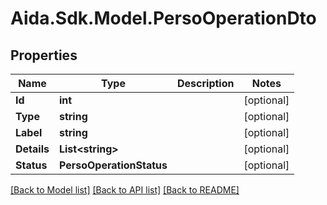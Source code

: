 # Aida.Sdk.Model.PersoOperationDto

## Properties

Name | Type | Description | Notes
------------ | ------------- | ------------- | -------------
**Id** | **int** |  | [optional] 
**Type** | **string** |  | [optional] 
**Label** | **string** |  | [optional] 
**Details** | **List&lt;string&gt;** |  | [optional] 
**Status** | **PersoOperationStatus** |  | [optional] 

[[Back to Model list]](../README.md#documentation-for-models) [[Back to API list]](../README.md#documentation-for-api-endpoints) [[Back to README]](../README.md)


